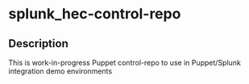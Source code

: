 splunk_hec-control-repo
==============

Description
-----------

This is work-in-progress Puppet control-repo to use in Puppet/Splunk integration demo environments
